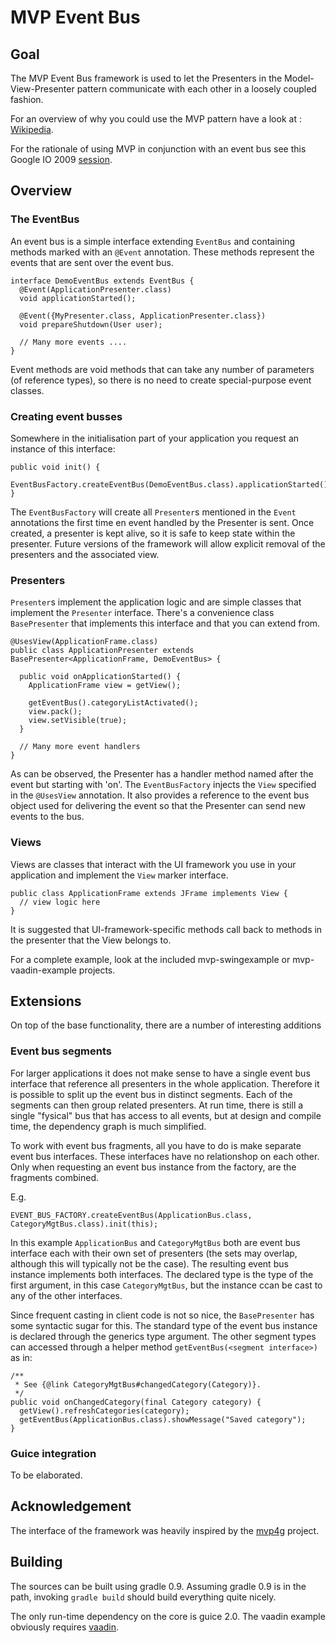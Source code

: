 MVP Event Bus
=============

Goal
----

The MVP Event Bus framework is used to let the Presenters in the Model-View-Presenter pattern communicate with each other in a loosely coupled fashion.

For an overview of why you could use the MVP pattern have a look at : [Wikipedia](http://en.wikipedia.org/wiki/Model-view-presenter).

For the rationale of using MVP in conjunction with an event bus see this Google IO 2009 [session](http://code.google.com/events/io/2009/sessions/GoogleWebToolkitBestPractices.html).

Overview
--------

### The EventBus

An event bus is a simple interface extending `EventBus` and containing methods marked with an `@Event` annotation. These methods represent the events that are sent over the event bus.

    interface DemoEventBus extends EventBus {
      @Event(ApplicationPresenter.class)
      void applicationStarted();

      @Event({MyPresenter.class, ApplicationPresenter.class})
      void prepareShutdown(User user);

      // Many more events ....
    }

Event methods are void methods that can take any number of parameters (of reference types), so there is no need to create special-purpose event classes.

### Creating event busses

Somewhere in the initialisation part of your application you request an instance of this interface:

    public void init() {
      EventBusFactory.createEventBus(DemoEventBus.class).applicationStarted();
    }

The `EventBusFactory` will create all `Presenter`s mentioned in the `Event` annotations the first time en event handled by the Presenter is sent. Once created, a presenter is kept alive, so it is safe to keep state within the presenter. Future versions of the framework will allow explicit removal of the presenters and the associated view.

### Presenters

`Presenter`s implement the application logic and are simple classes that implement the `Presenter` interface. There's a convenience class `BasePresenter` that implements this interface and that you can extend from.

    @UsesView(ApplicationFrame.class)
    public class ApplicationPresenter extends BasePresenter<ApplicationFrame, DemoEventBus> {

      public void onApplicationStarted() {
        ApplicationFrame view = getView();

        getEventBus().categoryListActivated();
        view.pack();
        view.setVisible(true);
      }
   
      // Many more event handlers
    }

As can be observed, the Presenter has a handler method named after the event but starting with 'on'. The `EventBusFactory` injects the `View` specified in the `@UsesView` annotation. It also provides a reference to the event bus object used for delivering the event so that the Presenter can send new events to the bus.

### Views

Views are classes that interact with the UI framework you use in your application and implement the `View` marker interface.

    public class ApplicationFrame extends JFrame implements View {
      // view logic here
    }

It is suggested that UI-framework-specific methods call back to methods in the presenter that the View belongs to.

For a complete example, look at the included mvp-swingexample or mvp-vaadin-example projects.

## Extensions

On top of the base functionality, there are a number of interesting additions

### Event bus segments

For larger applications it does not make sense to have a single event bus interface that reference all presenters in the whole application. Therefore it is possible to split up the event bus in distinct segments. Each of the segments can then group related presenters. At run time, there is still a single "fysical" bus that has access to all events, but at design and compile time, the dependency graph is much simplified.

To work with event bus fragments, all you have to do is make separate event bus interfaces. These interfaces have no relationshop on each other. Only when requesting an event bus instance from the factory, are the fragments combined.

E.g.

    EVENT_BUS_FACTORY.createEventBus(ApplicationBus.class, CategoryMgtBus.class).init(this);

In this example `ApplicationBus` and `CategoryMgtBus` both are event bus interface each with their own set of presenters (the sets may overlap, although this will typically not be the case). The resulting event bus instance implements both interfaces. The declared type is the type of the first argument, in this case `CategoryMgtBus`, but the instance ccan be cast to any of the other interfaces. 

Since frequent casting in client code is not so nice, the `BasePresenter` has some syntactic sugar for this. The standard type of the event bus instance is declared through the generics type argument. The other segment types can accessed through a helper method `getEventBus(<segment interface>)` as in:

    /**
     * See {@link CategoryMgtBus#changedCategory(Category)}.
     */
    public void onChangedCategory(final Category category) {
      getView().refreshCategories(category);
      getEventBus(ApplicationBus.class).showMessage("Saved category");
    }

### Guice integration

To be elaborated.

## Acknowledgement

The interface of the framework was heavily inspired by the [mvp4g](http://code.google.com/p/mvp4g/) project.

Building
--------

The sources can be built using gradle 0.9. Assuming gradle 0.9 is in the path, invoking `gradle build` should build everything quite nicely.

The only run-time dependency on the core is guice 2.0. The vaadin example obviously requires [vaadin](http://www.vaadin.com/).

